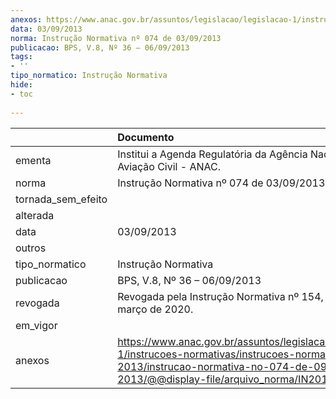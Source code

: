 ```yaml
---
anexos: https://www.anac.gov.br/assuntos/legislacao/legislacao-1/instrucoes-normativas/instrucoes-normativas-2013/instrucao-normativa-no-074-de-09-03-2013/@@display-file/arquivo_norma/IN2013-0074.pdf
data: 03/09/2013
norma: Instrução Normativa nº 074 de 03/09/2013
publicacao: BPS, V.8, Nº 36 – 06/09/2013
tags:
- ''
tipo_normatico: Instrução Normativa
hide: 
- toc 
 
---
```


|                    | Documento                                                                                                                                                                                       |
|:-------------------|:------------------------------------------------------------------------------------------------------------------------------------------------------------------------------------------------|
| ementa             | Institui a Agenda Regulatória da Agência Nacional de Aviação Civil - ANAC.                                                                                                                      |
| norma              | Instrução Normativa nº 074 de 03/09/2013                                                                                                                                                        |
| tornada_sem_efeito |                                                                                                                                                                                                 |
| alterada           |                                                                                                                                                                                                 |
| data               | 03/09/2013                                                                                                                                                                                      |
| outros             |                                                                                                                                                                                                 |
| tipo_normatico     | Instrução Normativa                                                                                                                                                                             |
| publicacao         | BPS, V.8, Nº 36 – 06/09/2013                                                                                                                                                                    |
| revogada           | Revogada pela Instrução Normativa nº 154, de 20 de março de 2020.                                                                                                                               |
| em_vigor           |                                                                                                                                                                                                 |
| anexos             | https://www.anac.gov.br/assuntos/legislacao/legislacao-1/instrucoes-normativas/instrucoes-normativas-2013/instrucao-normativa-no-074-de-09-03-2013/@@display-file/arquivo_norma/IN2013-0074.pdf |